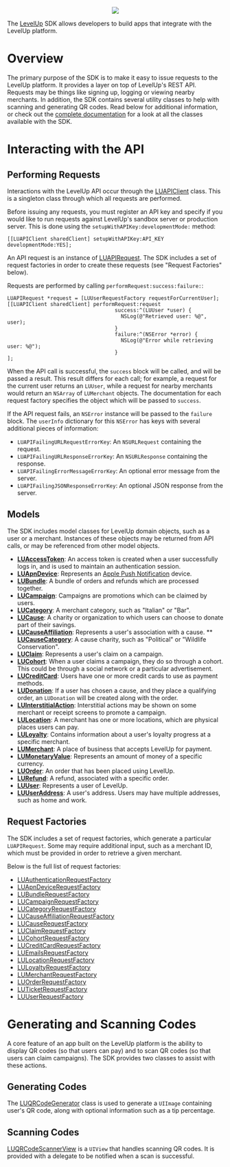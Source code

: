 <p align="center">
  <img src="https://levelup-assets.s3.amazonaws.com/images/email/email_logo.png" />
</p>

The [LevelUp](https://www.thelevelup.com) SDK allows developers to build apps that integrate with the LevelUp platform.

# Overview

The primary purpose of the SDK is to make it easy to issue requests to the LevelUp platform. It provides a layer on top of LevelUp's REST API. Requests may be things like signing up, logging or viewing nearby merchants. In addition, the SDK contains several utility classes to help with scanning and generating QR codes. Read below for additional information, or check out the [complete documentation](http://thelevelup.github.io/whitelabel-ios-sdk/) for a look at all the classes available with the SDK.

# Interacting with the API

## Performing Requests

Interactions with the LevelUp API occur through the [LUAPIClient](http://thelevelup.github.io/whitelabel-ios-sdk/Classes/LUAPIClient.html) class. This is a singleton class through which all requests are performed.

Before issuing any requests, you must register an API key and specify if you would like to run requests against LevelUp's sandbox server or production server. This is done using the `setupWithAPIKey:developmentMode:` method:

````
[[LUAPIClient sharedClient] setupWithAPIKey:API_KEY developmentMode:YES];
````

An API request is an instance of [LUAPIRequest](http://thelevelup.github.io/whitelabel-ios-sdk/Classes/LUAPIRequest.html). The SDK includes a set of request factories in order to create these requests (see "Request Factories" below).

Requests are performed by calling `performRequest:success:failure:`:

````
LUAPIRequest *request = [LUUserRequestFactory requestForCurrentUser];
[[LUAPIClient sharedClient] performRequest:request
                                   success:^(LUUser *user) {
                                     NSLog(@"Retrieved user: %@", user);
                                   }
                                   failure:^(NSError *error) {
                                     NSLog(@"Error while retrieving user: %@");
                                   }
];
````

When the API call is successful, the `success` block will be called, and will be passed a result. This result differs for each call; for example, a request for the current user returns an `LUUser`, while a request for nearby merchants would return an `NSArray` of `LUMerchant` objects. The documentation for each request factory specifies the object which will be passed to `success`.

If the API request fails, an `NSError` instance will be passed to the `failure` block. The `userInfo` dictionary for this `NSError` has keys with several additional pieces of information:

- `LUAPIFailingURLRequestErrorKey`: An `NSURLRequest` containing the request.
- `LUAPIFailingURLResponseErrorKey`: An `NSURLResponse` containing the response.
- `LUAPIFailingErrorMessageErrorKey`: An optional error message from the server.
- `LUAPIFailingJSONResponseErrorKey`: An optional JSON response from the server.

## Models

The SDK includes model classes for LevelUp domain objects, such as a user or a merchant. Instances of these objects may be returned from API calls, or may be referenced from other model objects.

* **[LUAccessToken](http://thelevelup.github.io/whitelabel-ios-sdk/Classes/LUAccessToken.html)**: An access token is created when a user successfully logs in, and is used to maintain an authentication session.
* **[LUApnDevice](http://thelevelup.github.io/whitelabel-ios-sdk/Classes/LUApnDevice.html)**: Represents an [Apple Push Notification](http://developer.apple.com/library/mac/#documentation/NetworkingInternet/Conceptual/RemoteNotificationsPG/ApplePushService/ApplePushService.html) device.
* **[LUBundle](http://thelevelup.github.io/whitelabel-ios-sdk/Classes/LUBundle.html)**: A bundle of orders and refunds which are processed together.
* **[LUCampaign](http://thelevelup.github.io/whitelabel-ios-sdk/Classes/LUCampaign.html)**: Campaigns are promotions which can be claimed by users.
* **[LUCategory](http://thelevelup.github.io/whitelabel-ios-sdk/Classes/LUCategory.html)**: A merchant category, such as "Italian" or "Bar".
* **[LUCause](http://thelevelup.github.io/whitelabel-ios-sdk/Classes/LUCause.html)**: A charity or organization to which users can choose to donate part of their savings.
* **[LUCauseAffiliation](http://thelevelup.github.io/whitelabel-ios-sdk/Classes/LUCauseAffiliation.html)**: Represents a user's association with a cause.
** **[LUCauseCategory](http://thelevelup.github.io/whitelabel-ios-sdk/Classes/LUCauseCategory.html)**: A cause charity, such as "Political" or "Wildlife Conservation".
* **[LUClaim](http://thelevelup.github.io/whitelabel-ios-sdk/Classes/LUClaim.html)**: Represents a user's claim on a campaign.
* **[LUCohort](http://thelevelup.github.io/whitelabel-ios-sdk/Classes/LUCohort.html)**: When a user claims a campaign, they do so through a cohort. This could be through a social network or a particular advertisement.
* **[LUCreditCard](http://thelevelup.github.io/whitelabel-ios-sdk/Classes/LUCreditCard.html)**: Users have one or more credit cards to use as payment methods.
* **[LUDonation](http://thelevelup.github.io/whitelabel-ios-sdk/Classes/LUDonation.html)**: If a user has chosen a cause, and they place a qualifying order, an `LUDonation` will be created along with the order.
* **[LUInterstitialAction](http://thelevelup.github.io/whitelabel-ios-sdk/Classes/LUInterstitialAction.html)**: Interstitial actions may be shown on some merchant or receipt screens to promote a campaign.
* **[LULocation](http://thelevelup.github.io/whitelabel-ios-sdk/Classes/LULocation.html)**: A merchant has one or more locations, which are physical places users can pay.
* **[LULoyalty](http://thelevelup.github.io/whitelabel-ios-sdk/Classes/LULoyalty.html)**: Contains information about a user's loyalty progress at a specific merchant.
* **[LUMerchant](http://thelevelup.github.io/whitelabel-ios-sdk/Classes/LUMerchant.html)**: A place of business that accepts LevelUp for payment.
* **[LUMonetaryValue](http://thelevelup.github.io/whitelabel-ios-sdk/Classes/LUMonetaryValue.html)**: Represents an amount of money of a specific currency.
* **[LUOrder](http://thelevelup.github.io/whitelabel-ios-sdk/Classes/LUOrder.html)**: An order that has been placed using LevelUp.
* **[LURefund](http://thelevelup.github.io/whitelabel-ios-sdk/Classes/LURefund.html)**: A refund, associated with a specific order.
* **[LUUser](http://thelevelup.github.io/whitelabel-ios-sdk/Classes/LUUser.html)**: Represents a user of LevelUp.
* **[LUUserAddress](http://thelevelup.github.io/whitelabel-ios-sdk/Classes/LUUserAddress.html)**: A user's address. Users may have multiple addresses, such as home and work.

## Request Factories

The SDK includes a set of request factories, which generate a particular `LUAPIRequest`. Some may require additional input, such as a merchant ID, which must be provided in order to retrieve a given merchant.

Below is the full list of request factories:

* [LUAuthenticationRequestFactory](http://thelevelup.github.io/whitelabel-ios-sdk/Classes/LUAuthenticationRequestFactory.html)
* [LUApnDeviceRequestFactory](http://thelevelup.github.io/whitelabel-ios-sdk/Classes/LUApnDeviceRequestFactory.html)
* [LUBundleRequestFactory](http://thelevelup.github.io/whitelabel-ios-sdk/Classes/LUBundleRequestFactory.html)
* [LUCampaignRequestFactory](http://thelevelup.github.io/whitelabel-ios-sdk/Classes/LUCampaignRequestFactory.html)
* [LUCategoryRequestFactory](http://thelevelup.github.io/whitelabel-ios-sdk/Classes/LUCategoryRequestFactory.html)
* [LUCauseAffiliationRequestFactory](http://thelevelup.github.io/whitelabel-ios-sdk/Classes/LUCauseAfiliationRequestFactory.html)
* [LUCauseRequestFactory](http://thelevelup.github.io/whitelabel-ios-sdk/Classes/LUCauseRequestFactory.html)
* [LUClaimRequestFactory](http://thelevelup.github.io/whitelabel-ios-sdk/Classes/LUClaimRequestFactory.html)
* [LUCohortRequestFactory](http://thelevelup.github.io/whitelabel-ios-sdk/Classes/LUCohortRequestFactory.html)
* [LUCreditCardRequestFactory](http://thelevelup.github.io/whitelabel-ios-sdk/Classes/LUCreditCardRequestFactory.html)
* [LUEmailsRequestFactory](http://thelevelup.github.io/whitelabel-ios-sdk/Classes/LUEmailsRequestFactory.html)
* [LULocationRequestFactory](http://thelevelup.github.io/whitelabel-ios-sdk/Classes/LULocationRequestFactory.html)
* [LULoyaltyRequestFactory](http://thelevelup.github.io/whitelabel-ios-sdk/Classes/LULoyaltyRequestFactory.html)
* [LUMerchantRequestFactory](http://thelevelup.github.io/whitelabel-ios-sdk/Classes/LUMerchantRequestFactory.html)
* [LUOrderRequestFactory](http://thelevelup.github.io/whitelabel-ios-sdk/Classes/LUOrderRequestFactory.html)
* [LUTicketRequestFactory](http://thelevelup.github.io/whitelabel-ios-sdk/Classes/LUTicketRequestFactory.html)
* [LUUserRequestFactory](http://thelevelup.github.io/whitelabel-ios-sdk/Classes/LUUserRequestFactory.html)

# Generating and Scanning Codes

A core feature of an app built on the LevelUp platform is the ability to display QR codes (so that users can pay) and to scan QR codes (so that users can claim campaigns). The SDK provides two classes to assist with these actions.

## Generating Codes

The [LUQRCodeGenerator](http://thelevelup.github.io/whitelabel-ios-sdk/Classes/LUQRCodeGenerator.html) class is used to generate a `UIImage` containing user's QR code, along with optional information such as a tip percentage.

## Scanning Codes

[LUQRCodeScannerView](http://thelevelup.github.io/whitelabel-ios-sdk/Classes/LUQRCodeScannerView.html) is a `UIView` that handles scanning QR codes. It is provided with a delegate to be notified when a scan is successful.
